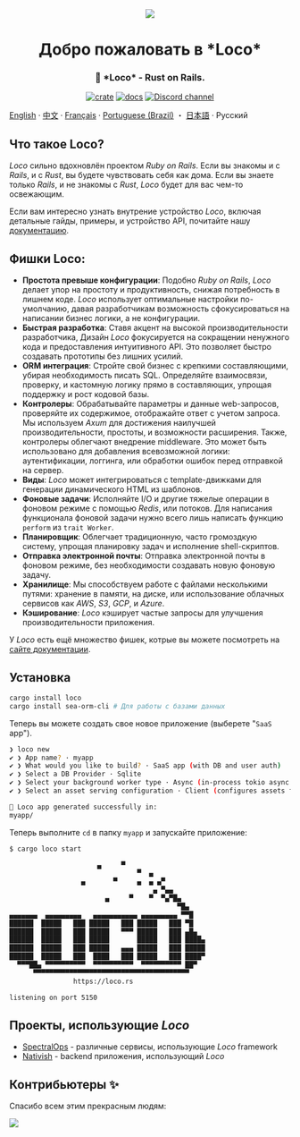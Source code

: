  <div align="center">

   <img src="https://github.com/loco-rs/loco/assets/83390/992d215a-3cd3-42ee-a1c7-de9fd25a5bac"/>

   <h1>Добро пожаловать в *Loco*</h1>

   <h3>
   <!-- <snip id="description" inject_from="yaml"> -->
🚂 *Loco* - Rust on Rails.
<!--</snip> -->
   </h3>

   [![crate](https://img.shields.io/crates/v/loco-rs.svg)](https://crates.io/crates/loco-rs)
   [![docs](https://docs.rs/loco-rs/badge.svg)](https://docs.rs/loco-rs)
   [![Discord channel](https://img.shields.io/badge/discord-Join-us)](https://discord.gg/fTvyBzwKS8)

 </div>

[English](./README.md) · [中文](./README-zh_CN.md) · [Français](./README.fr.md) · [Portuguese (Brazil)](./README-pt_BR.md) ・ [日本語](./README.ja.md) · Русский


## Что такое Loco?
*Loco* сильно вдохновлён проектом *Ruby on Rails*. Если вы знакомы и с *Rails*, и с *Rust*, вы будете чувствовать себя как дома. Если вы знаете только *Rails*, и не знакомы с *Rust*, *Loco* будет для вас чем-то освежающим.

Если вам интересно узнать внутрение устройство *Loco*, включая детальные гайды, примеры, и устройство API, почитайте нашу [документацию](https://loco.rs).


## Фишки Loco:

- **Простота превыше конфигурации**: Подобно *Ruby on Rails*, *Loco* делает упор на простоту и продуктивность, снижая потребность в лишнем коде. *Loco* использует оптимальные настройки по-умолчанию, давая разработчикам возможность сфокусироваться на написании бизнес логики, а не конфигурации.
- **Быстрая разработка**: Ставя акцент на высокой производительности разработчика, Дизайн *Loco* фокусируется на сокращении ненужного кода и предоставления интуитивного API. Это позволяет быстро создавать прототипы без лишних усилий.
- **ORM интеграция**: Стройте свой бизнес с крепкими составляющими, убирая необходимость писать SQL. Определяйте взаимосвязи, проверку, и кастомную логику прямо в составляющих, упрощая поддержку и рост кодовой базы.
- **Контролеры**: Обрабатывайте параметры и данные web-запросов, проверяйте их содержимое, отображайте ответ с учетом запроса. Мы используем *Axum* для достижения наилучшей производительности, простоты, и возможности расширения. Также, контролеры облегчают внедрение middleware. Это может быть использовано для добавления всевозможной логики: аутентификации, логгинга, или обработки ошибок перед отправкой на сервер.
- **Виды**: *Loco* может интегрироваться с template-движками для генерации динамического HTML из шаблонов.
- **Фоновые задачи**: Исполняйте I/O и другие тяжелые операции в фоновом режиме с помощью *Redis*, или потоков. Для написания функционала фоновой задачи нужно всего лишь написать функцию `perform` из `trait Worker`.
- **Планировщик**: Облегчает традиционную, часто громоздкую систему, упрощая планировку задач и исполнение shell-скриптов.
- **Отправка электронной почты**: Отправка электронной почты в фоновом режиме, без необходимости создавать новую фоновую задачу.
- **Хранилище**: Мы способствуем работе с файлами несколькими путями: хранение в памяти, на диске, или использование облачных сервисов как *AWS*, *S3*, *GCP*, и *Azure*.
- **Кэширование**: *Loco* кэширует частые запросы для улучшения производительности приложения.

У *Loco* есть ещё множество фишек, котрые вы можете посмотреть на [сайте документации](https://loco.rs/docs/getting-started/tour/).


## Установка
<!-- <snip id="quick-installation-command" inject_from="yaml" template="sh"> -->
```sh
cargo install loco
cargo install sea-orm-cli # Для работы с базами данных
```
<!-- </snip> -->

Теперь вы можете создать свое новое приложение (выберете "`SaaS` app").


<!-- <snip id="loco-cli-new-from-template" inject_from="yaml" template="sh"> -->
```sh
❯ loco new
✔ ❯ App name? · myapp
✔ ❯ What would you like to build? · SaaS app (with DB and user auth)
✔ ❯ Select a DB Provider · Sqlite
✔ ❯ Select your background worker type · Async (in-process tokio async tasks)
✔ ❯ Select an asset serving configuration · Client (configures assets for frontend serving)

🚂 Loco app generated successfully in:
myapp/
```
<!-- </snip> -->

Теперь выполните `cd` в папку `myapp` и запускайте приложение:
<!-- <snip id="starting-the-server-command-with-output" inject_from="yaml" template="sh"> -->
```sh
$ cargo loco start

                      ▄     ▀
                                ▀  ▄
                  ▄       ▀     ▄  ▄ ▄▀
                                    ▄ ▀▄▄
                        ▄     ▀    ▀  ▀▄▀█▄
                                          ▀█▄
▄▄▄▄▄▄▄  ▄▄▄▄▄▄▄▄▄   ▄▄▄▄▄▄▄▄▄▄▄ ▄▄▄▄▄▄▄▄▄ ▀▀█
██████  █████   ███ █████   ███ █████   ███ ▀█
██████  █████   ███ █████   ▀▀▀ █████   ███ ▄█▄
██████  █████   ███ █████       █████   ███ ████▄
██████  █████   ███ █████   ▄▄▄ █████   ███ █████
██████  █████   ███  ████   ███ █████   ███ ████▀
  ▀▀▀██▄ ▀▀▀▀▀▀▀▀▀▀  ▀▀▀▀▀▀▀▀▀▀  ▀▀▀▀▀▀▀▀▀▀ ██▀
      ▀▀▀▀▀▀▀▀▀▀▀▀▀▀▀▀▀▀▀▀▀▀▀▀▀▀▀▀▀▀▀▀▀▀▀▀▀▀▀
                https://loco.rs

listening on port 5150
```
<!-- </snip> -->

## Проекты, использующие *Loco*
+ [SpectralOps](https://spectralops.io) - различные сервисы, использующие *Loco*
  framework
+ [Nativish](https://nativi.sh) - backend приложения, использующий *Loco*

## Контрибьютеры ✨
Спасибо всем этим прекрасным людям:

<a href="https://github.com/loco-rs/loco/graphs/contributors">
  <img src="https://contrib.rocks/image?repo=loco-rs/loco" />
</a>
